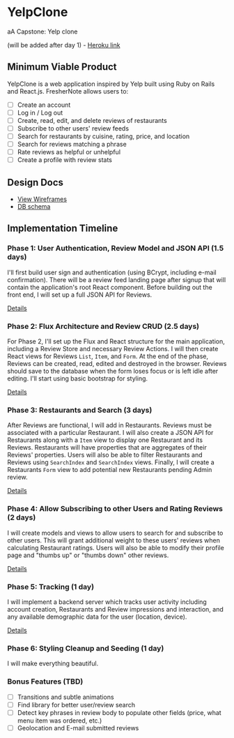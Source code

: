 # YelpClone
aA Capstone: Yelp clone

(will be added after day 1) - [Heroku link][heroku]

[heroku]: http://www.herokuapp.com

## Minimum Viable Product

YelpClone is a web application inspired by Yelp built using Ruby on Rails
and React.js. FresherNote allows users to:

- [ ] Create an account
- [ ] Log in / Log out
- [ ] Create, read, edit, and delete reviews of restaurants
- [ ] Subscribe to other users' review feeds
- [ ] Search for restaurants by cuisine, rating, price, and location
- [ ] Search for reviews matching a phrase
- [ ] Rate reviews as helpful or unhelpful
- [ ] Create a profile with review stats

## Design Docs
* [View Wireframes][view]
* [DB schema][schema]

[view]: ./docs/views.md
[schema]: ./docs/schema.md

## Implementation Timeline

### Phase 1: User Authentication, Review Model and JSON API (1.5 days)

I'll first build user sign and authentication (using BCrypt, including e-mail 
confirmation). There will be a review feed landing page after signup that will
contain the application's root React component. Before building out the front
end, I will set up a full JSON API for Reviews.

[Details][phase-one]

### Phase 2: Flux Architecture and Review CRUD (2.5 days)

For Phase 2, I'll set up the Flux and React structure for the main application,
including a Review Store and necessary Review Actions. I will then create React
views for Reviews `List`, `Item`, and `Form`. At the end of the phase,
Reviews can be created, read, edited and destroyed in the browser. Reviews
should save to the database when the form loses focus or is left idle after 
editing. I'll start using basic bootstrap for styling.

[Details][phase-two]

### Phase 3: Restaurants and Search (3 days)

After Reviews are functional, I will add in Restaurants. Reviews must be 
associated with a particular Restaurant. I will also create a JSON API
for Restaurants along with a `Item` view to display one Restaurant and 
its Reviews. Restaurants will have properties that are aggregates of
their Reviews' properties. Users will also be able to filter Restaurants
and Reviews using `SearchIndex` and `SearchIndex` views. Finally, I will
create a Restaurants `Form` view to add potential new Restaurants pending
Admin review.

[Details][phase-three]

### Phase 4: Allow Subscribing to other Users and Rating Reviews (2 days)

I will create models and views to allow users to search for and subscribe to
other users. This will grant additional weight to these users' reviews when 
calculating Restaurant ratings. Users will also be able to modify their
profile page and "thumbs up" or "thumbs down" other reviews.

[Details][phase-four]

### Phase 5: Tracking (1 day)

I will implement a backend server which tracks user activity including
account creation, Restaurants and Review impressions and interaction,
and any available demographic data for the user (location, device).

[Details][phase-five]

### Phase 6: Styling Cleanup and Seeding (1 day)

I will make everything beautiful.

### Bonus Features (TBD)
- [ ] Transitions and subtle animations
- [ ] Find library for better user/review search
- [ ] Detect key phrases in review body to populate other fields (price, what menu item was ordered, etc.)
- [ ] Geolocation and E-mail submitted reviews

[phase-one]: ./docs/phases/phase1.md
[phase-two]: ./docs/phases/phase2.md
[phase-three]: ./docs/phases/phase3.md
[phase-four]: ./docs/phases/phase4.md
[phase-five]: ./docs/phases/phase5.md
